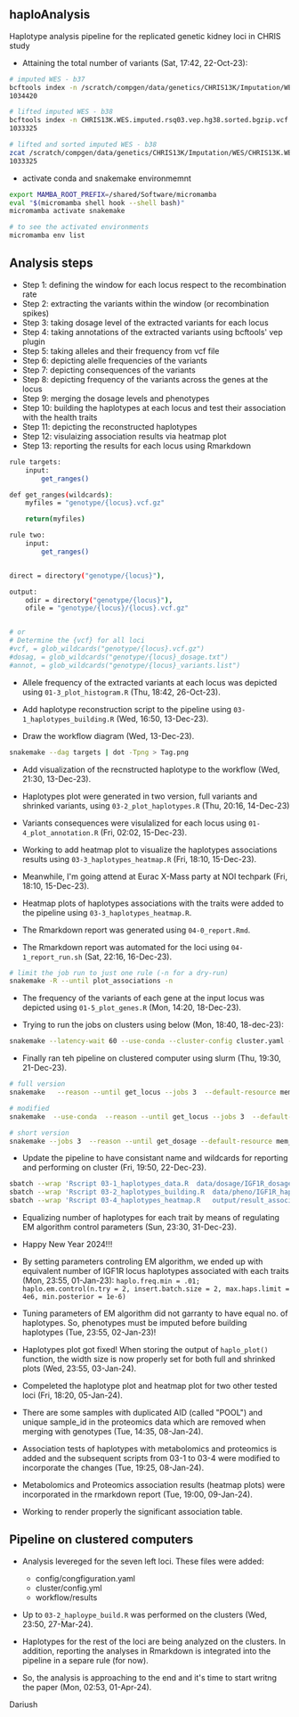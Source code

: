 ## haploAnalysis
Haplotype analysis pipeline for the replicated genetic kidney loci in CHRIS study

- Attaining the total number of variants (Sat, 17:42, 22-Oct-23):
 
```bash
# imputed WES - b37
bcftools index -n /scratch/compgen/data/genetics/CHRIS13K/Imputation/WES/CHRIS13K.WES.imputed.rsq03.vep.vcf.gz
1034420

# lifted imputed WES - b38
bcftools index -n CHRIS13K.WES.imputed.rsq03.vep.hg38.sorted.bgzip.vcf.gz
1033325

# lifted and sorted imputed WES - b38
zcat /scratch/compgen/data/genetics/CHRIS13K/Imputation/WES/CHRIS13K.WES.imputed.rsq03.vep.hg38.zip.vcf.gz | cut -f1-3 | grep -v "#" | wc -l
1033325
```

- activate conda and snakemake environmemnt

```bash
export MAMBA_ROOT_PREFIX=/shared/Software/micromamba
eval "$(micromamba shell hook --shell bash)"
micromamba activate snakemake

# to see the activated environments
micromamba env list
```
## Analysis steps
- Step 1: defining the window for each locus respect to the recombination rate
- Step 2: extracting the variants within the window (or recombination spikes)
- Step 3: taking dosage level of the extracted variants for each locus
- Step 4: taking annotations of the extracted variants using bcftools' vep plugin
- Step 5: taking alleles and their frequency from vcf file
- Step 6: depicting alelle frequencies of the variants
- Step 7: depicting consequences of the variants
- Step 8: depicting frequency of the variants across the genes at the locus
- Step 9: merging the dosage levels and phenotypes
- Step 10: building the haplotypes at each locus and test their association with the health traits
- Step 11: depicting the reconstructed haplotypes
- Step 12: visulaizing association results via heatmap plot
- Step 13: reporting the results for each locus using Rmarkdown

```bash
rule targets:
	input:
		get_ranges()

def get_ranges(wildcards):
	myfiles = "genotype/{locus}.vcf.gz"

	return(myfiles)

rule two:
	input:
		get_ranges()


direct = directory("genotype/{locus}"),

output:
	odir = directory("genotype/{locus}"),
	ofile = "genotype/{locus}/{locus}.vcf.gz"


# or 
# Determine the {vcf} for all loci
#vcf, = glob_wildcards("genotype/{locus}.vcf.gz")
#dosag, = glob_wildcards("genotype/{locus}_dosage.txt")
#annot, = glob_wildcards("genotype/{locus}_variants.list")

```
- Allele frequency of the extracted variants at each locus was depicted using `01-3_plot_histogram.R` (Thu, 18:42, 26-Oct-23).

- Add haplotype reconstruction script to the pipeline using `03-1_haplotypes_building.R` (Wed, 16:50, 13-Dec-23).

- Draw the workflow diagram (Wed, 13-Dec-23).

```bash
snakemake --dag targets | dot -Tpng > Tag.png
```

- Add visualization of the recnstructed haplotype to the workflow (Wed, 21:30, 13-Dec-23).

- Haplotypes plot were generated in two version, full variants and shrinked variants, using `03-2_plot_haplotypes.R` (Thu, 20:16, 14-Dec-23)

- Variants consequences were visulalized for each locus using `01-4_plot_annotation.R` (Fri, 02:02, 15-Dec-23).

- Working to add heatmap plot to visualize the haplotypes associations results using `03-3_haplotypes_heatmap.R` (Fri, 18:10, 15-Dec-23).

- Meanwhile, I'm going attend at Eurac X-Mass party at NOI techpark (Fri, 18:10, 15-Dec-23).

- Heatmap plots of haplotypes associations with the traits were added to the pipeline using `03-3_haplotypes_heatmap.R`.

- The Rmarkdown report was generated using `04-0_report.Rmd`.

- The Rmarkdown report was automated for the loci using `04-1_report_run.sh` (Sat, 22:16, 16-Dec-23).

```bash
# limit the job run to just one rule (-n for a dry-run)
snakemake -R --until plot_associations -n

```
- The frequency of the variants of each gene at the input locus was depicted using `01-5_plot_genes.R` (Mon, 14:20, 18-Dec-23).

- Trying to run the jobs on clusters using below (Mon, 18:40, 18-dec-23):
```bash
snakemake --latency-wait 60 --use-conda --cluster-config cluster.yaml --cluster "sbatch -p {cluster.partition}  --mem-per-cpu={cluster.mem} -c {cluster.cores}" --jobs 20
```

- Finally ran teh pipeline on clustered computer using slurm (Thu, 19:30, 21-Dec-23).

```bash
# full version
snakemake   --reason --until get_locus --jobs 3  --default-resource mem_gb=8800  --latency-wait 30  --keep-going  --cluster 'sbatch  --partition fast  --cores 3          --mem-per-cpu=8GB --output  output/{rule}.{wildcards}.out  -error   output/{rule}.{wildcards}.err'

# modified
snakemake  --use-conda  --reason --until get_locus --jobs 3  --default-resource mem_gb=8GB  --latency-wait 30  --keep-going  --cluster 'sbatch  -p fast -cpu-per-task {threads} --mem-per-cpu=8'

# short version
snakemake --jobs 3  --reason --until get_dosage --default-resource mem_gb=8192  --latency-wait 10  --keep-going  --cluster 'sbatch  -p fast -c 3 --mem-per-cpu=8GB'
```

- Update the pipeline to have consistant name and wildcards for reporting and performing on cluster (Fri, 19:50, 22-Dec-23).

```bash
sbatch --wrap 'Rscript 03-1_haplotypes_data.R  data/dosage/IGF1R_dosage.txt' -c 2 --mem-per-cpu=16GB -J "03-1_IGF1R.R"
sbatch --wrap 'Rscript 03-2_haplotypes_building.R  data/pheno/IGF1R_haplotypes_data.csv' -c 2 --mem-per-cpu=16GB -J "03-2_IGF1R.R"
sbatch --wrap 'Rscript 03-4_haplotypes_heatmap.R   output/result_associations/IGF1R_haplotypes_association.RDS' -c 2 --mem-per-cpu=16GB -J "03-4_IGF1R.R"
```

- Equalizing number of haplotypes for each trait by means of regulating EM algorithm control parameters (Sun, 23:30, 31-Dec-23).

- Happy New Year 2024!!!

- By setting parameters controling EM algorithm, we ended up with equivalent number of IGF1R locus haplotypes associated with each traits (Mon, 23:55, 01-Jan-23):
`haplo.freq.min = .01; haplo.em.control(n.try = 2, insert.batch.size = 2, max.haps.limit = 4e6, min.posterior = 1e-6)`

- Tuning parameters of EM algorithm did not garranty to have equal no. of haplotypes. So, phenotypes must be imputed before building haplotypes (Tue, 23:55, 02-Jan-23)! 

- Haplotypes plot got fixed! When storing the output of `haplo_plot()` function, the width size is now properly set for both full and shrinked plots (Wed, 23:55, 03-Jan-24).

- Compeleted the haplotype plot and heatmap plot for two other tested loci (Fri, 18:20, 05-Jan-24).

- There are some samples with duplicated AID (called "POOL") and unique sample_id in the proteomics data which are removed when merging with genotypes (Tue, 14:35, 08-Jan-24).

- Association tests of haplotypes with metabolomics and proteomics is added and the subsequent scripts from 03-1 to 03-4 were modified to incorporate the changes (Tue, 19:25, 08-Jan-24).

- Metabolomics and Proteomics association results (heatmap plots) were incorporated in the rmarkdown report (Tue, 19:00, 09-Jan-24).

- Working to render properly the significant association table.


## Pipeline on clustered computers

- Analysis levereged for the seven left loci. These files were added:
    - config/congfiguration.yaml
    - cluster/config.yml
    - workflow/results

- Up to `03-2_haploype_build.R` was performed on the clusters (Wed, 23:50, 27-Mar-24).

- Haplotypes for the rest of the loci are being analyzed on the clusters. In addition, reporting the analyses in Rmarkdown is integrated into the pipeline in a separe rule (for now).

- So, the analysis is approaching to the end and it's time to start writng the paper (Mon, 02:53, 01-Apr-24).


Dariush